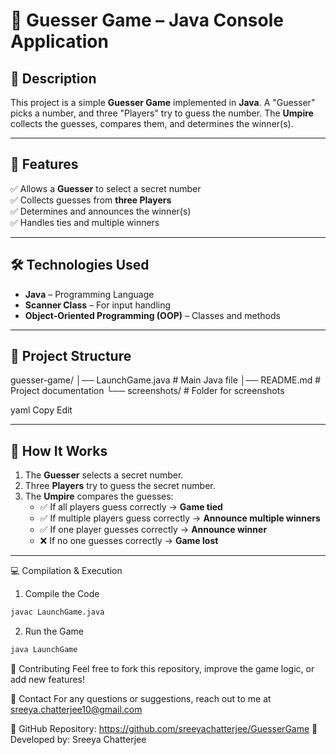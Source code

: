 # 🎯 Guesser Game – Java Console Application

## 📌 Description
This project is a simple **Guesser Game** implemented in **Java**. 
A "Guesser" picks a number, and three "Players" try to guess the number. 
The **Umpire** collects the guesses, compares them, and determines the winner(s).

---

## 🚀 Features
✅ Allows a **Guesser** to select a secret number  
✅ Collects guesses from **three Players**  
✅ Determines and announces the winner(s)  
✅ Handles ties and multiple winners  

---

## 🛠️ Technologies Used
- **Java** – Programming Language  
- **Scanner Class** – For input handling  
- **Object-Oriented Programming (OOP)** – Classes and methods  

---

## 📂 Project Structure
guesser-game/ │── LaunchGame.java # Main Java file │── README.md # Project documentation └── screenshots/ # Folder for screenshots

yaml
Copy
Edit

---

## 🚀 How It Works
1. The **Guesser** selects a secret number.  
2. Three **Players** try to guess the secret number.  
3. The **Umpire** compares the guesses:  
   - ✅ If all players guess correctly → **Game tied**  
   - ✅ If multiple players guess correctly → **Announce multiple winners**  
   - ✅ If one player guesses correctly → **Announce winner**  
   - ❌ If no one guesses correctly → **Game lost**  

---

💻 Compilation & Execution
1. Compile the Code
```bash
javac LaunchGame.java
```

2. Run the Game
```bash
java LaunchGame
```
🤝 Contributing
Feel free to fork this repository, improve the game logic, or add new features!

📧 Contact
For any questions or suggestions, reach out to me at sreeya.chatterjee10@gmail.com

🔗 GitHub Repository: https://github.com/sreeyachatterjee/GuesserGame
🚀 Developed by: Sreeya Chatterjee
